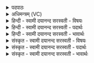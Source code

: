 <details><summary>पदपाठः</summary>

प्र॒जाप॑ति॒रिति॑ प्र॒जाऽप॑तिः। त्वा॒। सा॒द॒य॒तु॒। अ॒पाम्। पृ॒ष्ठे। स॒मु॒द्रस्य॑। एम॑न्। व्यच॑स्वतीम्। प्रथ॑स्वतीम्। प्रथ॑स्व पृ॒थि॒वी। अ॒सि॒। १७।
</details>

<details><summary>अधिमन्त्रम् (VC)</summary>

- प्रजापतिर्देवता
- त्रिशिरा ऋषिः
- अनुष्टुप्
- गान्धारः
</details>

<details><summary>हिन्दी - स्वामी दयानन्द सरस्वती  - विषयः</summary>

फिर राजा अपनी राणी को कैसे वर्त्तावे, यह अगले मन्त्र में कहा है ॥
</details>

<details><summary>हिन्दी - स्वामी दयानन्द सरस्वती  - पदार्थः</summary>

पदार्थान्वयभाषाः -  हे विदुषि स्त्रि ! जैसे (प्रजापतिः) प्रजा का स्वामी (समुद्रस्य) समुद्र के (अपाम्) जलों के (एमन्) प्राप्त होने योग्य स्थान के (पृष्ठे) ऊपर नौका के समान (व्यचस्वतीम्) बहुत विद्या की प्राप्ति और सत्कार से युक्त (प्रथस्वतीम्) प्रशंसित कीर्त्तिवाली (त्वा) तुझ को (सादयतु) स्थापन करे, जिस कारण तू (पृथिवी) भूमि के समान सुख देनेवाली (असि) है, इसलिये स्त्रियों के न्याय करने में (प्रथस्व) प्रसिद्ध हो, वैसे तेरा पति पुरुषों का न्याय करे ॥१७ ॥
</details>

<details><summary>हिन्दी - स्वामी दयानन्द सरस्वती  - भावार्थः</summary>

भावार्थभाषाः -  इस मन्त्र में वाचकलुप्तोपमालङ्कार है। राजपुरुष आदि को चाहिये कि आप जिस-जिस राजकार्य में प्रवृत्त हों, उस-उस कार्य में अपनी-अपनी स्त्रियों को भी स्थापन करें, जो-जो राजपुरुष जिन-जिन पुरुषों का न्याय करे, उस-उसकी स्त्री स्त्रियों का न्याय किया करें ॥१७ ॥
</details>

<details><summary>संस्कृत - स्वामी दयानन्द सरस्वती  - विषयः</summary>

पुनः पतिस्तां कथं वर्त्तयेदित्याह ॥
</details>

<details><summary>संस्कृत - स्वामी दयानन्द सरस्वती  - पदार्थः</summary>

पदार्थान्वयभाषाः -  हे विदुषि प्रजापालिके राज्ञि ! यथा प्रजापतिः समुद्रस्यापामेमन् पृष्ठे नौकेव व्यचस्वतीं प्रथस्वतीं त्वा त्वां सादयतु, यतस्त्वं पृथिव्यसि, तस्मात् स्त्रीन्यायकरणे प्रथस्व, तथा ते पतिर्भवेत् ॥१७ ॥
</details>

<details><summary>संस्कृत - स्वामी दयानन्द सरस्वती  - भावार्थः</summary>

भावार्थभाषाः -  अत्र वाचकलुप्तोपमालङ्कारः। राजपुरुषादयः स्वयं यस्मिन् राजकर्मणि प्रवर्त्तेरँस्तस्मिन् स्वां स्वां स्त्रियं स्थापयेयुः। यः पुरुषः पुरुषाणां न्यायाधिकारे तिष्ठेत् तस्य स्त्री स्त्रीणां न्यायासने स्थिता भवेत् ॥१७ ॥
</details>